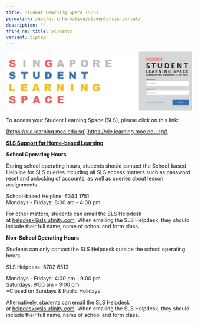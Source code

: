 ```yaml
---
title: Student Learning Space (SLS)
permalink: /useful-information/students/sls-portal/
description: ""
third_nav_title: Students
variant: tiptap
---
```

![SLS Portal](/images/SLS%20Portal.jpeg)
  

To access your Student Learning Space (SLS), please click on this link:  

[https://vle.learning.moe.edu.sg](https://vle.learning.moe.edu.sg/)  

  

**<u>SLS Support for Home-based Learning</u>**

  

**School Operating Hours**

  

During school operating hours, students should contact the School-based Helpline for SLS queries including all SLS access matters such as password reset and unlocking of accounts, as well as queries about lesson assignments.

  

School-based Helpline: 6344 1751 <br>
Mondays - Fridays: 8:00 am - 4:00 pm

  

For other matters, students can email the SLS Helpdesk at&nbsp;[helpdesk@sls.ufinity.com](mailto:helpdesk@sls.ufinity.com). When emailing the SLS Helpdesk, they should include their full name, name of school and form class.

  

**Non-School Operating Hours**

  

Students can only contact the SLS Helpdesk outside the school operating hours.

  

SLS Helpdesk: 6702 6513

  

Mondays - Fridays: 4:00 pm - 9:00 pm <br>
Saturdays: 9:00 am - 9:00 pm <br>
\*Closed on Sundays &amp; Public Holidays

  

Alternatively, students can email the SLS Helpdesk at&nbsp;[helpdesk@sls.ufinity.com](mailto:helpdesk@sls.ufinity.com). When emailing the SLS Helpdesk, they should include their full name, name of school and form class.
